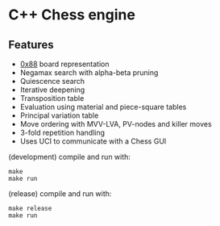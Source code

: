 # C++ Chess engine

## Features
* [0x88](https://www.chessprogramming.org/0x88) board representation
* Negamax search with alpha-beta pruning
* Quiescence search
* Iterative deepening
* Transposition table
* Evaluation using material and piece-square tables
* Principal variation table
* Move ordering with MVV-LVA, PV-nodes and killer moves
* 3-fold repetition handling
* Uses UCI to communicate with a Chess GUI

(development) compile and run with:
```
make
make run
```

(release) compile and run with:
```
make release
make run
```
